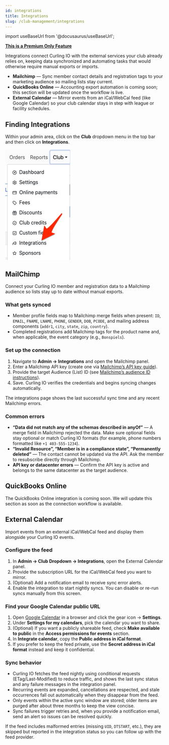 ```yaml
---
id: integrations
title: Integrations
slug: /club-management/integrations
---
```

import useBaseUrl from '@docusaurus/useBaseUrl';

**[This is a Premium Only Feature](/docs/getting-started/premium)**



Integrations connect Curling IO with the external services your club already relies on, keeping data synchronized and automating tasks that would otherwise require manual exports or imports.

- **Mailchimp** — Sync member contact details and registration tags to your marketing audience so mailing lists stay current.
- **QuickBooks Online** — Accounting export automation is coming soon; this section will be updated once the workflow is live.
- **External Calendar** — Mirror events from an iCal/WebCal feed (like Google Calendar) so your club calendar stays in step with league or facility schedules.

## Finding Integrations

Within your admin area, click on the **Club** dropdown menu in the top bar and then click on **Integrations**.

![Navigation](/img/docs/club-management/integrations/navigation.png)

## MailChimp

Connect your Curling IO member and registration data to a Mailchimp audience so lists stay up to date without manual exports.

### What gets synced
- Member profile fields map to Mailchimp merge fields when present: `ID`, `EMAIL`, `FNAME`, `LNAME`, `PHONE`, `GENDER`, `DOB`, `PCODE`, and mailing address components (`addr1`, `city`, `state`, `zip`, `country`).
- Completed registrations add Mailchimp tags for the product name and, when applicable, the event category (e.g., `Bonspiels`).

### Set up the connection
1. Navigate to **Admin → Integrations** and open the Mailchimp panel.
2. Enter a Mailchimp API key (create one via [Mailchimp’s API key guide](https://mailchimp.com/help/about-api-keys/)).
3. Provide the target Audience (List) ID (see [Mailchimp’s audience ID instructions](https://mailchimp.com/help/find-audience-id/)).
4. Save. Curling IO verifies the credentials and begins syncing changes automatically.

The integrations page shows the last successful sync time and any recent Mailchimp errors.

### Common errors
- **“Data did not match any of the schemas described in anyOf”** — A merge field in Mailchimp rejected the data. Make sure optional fields stay optional or match Curling IO formats (for example, phone numbers formatted like `+1 403-555-1234`).
- **“Invalid Resource”, “Member is in a compliance state”, “Permanently deleted”** — The contact cannot be updated via the API. Ask the member to resubscribe directly through Mailchimp.
- **API key or datacenter errors** — Confirm the API key is active and belongs to the same datacenter as the target audience.

## QuickBooks Online

The QuickBooks Online integration is coming soon. We will update this section as soon as the connection workflow is available.

## External Calendar

Import events from an external iCal/WebCal feed and display them alongside your Curling IO events.

### Configure the feed
1. In **Admin → Club Dropdown → Integrations**, open the External Calendar panel.
2. Provide the subscription URL for the iCal/WebCal feed you want to mirror.
3. (Optional) Add a notification email to receive sync error alerts.
4. Enable the integration to start nightly syncs. You can disable or re-run syncs manually from this screen.

### Find your Google Calendar public URL
1. Open [Google Calendar](https://calendar.google.com) in a browser and click the gear icon → **Settings**.
2. Under **Settings for my calendars**, pick the calendar you want to share.
3. (Optional) If you want a publicly shareable feed, check **Make available to public** in the **Access permissions for events** section.
4. In **Integrate calendar**, copy the **Public address in iCal format**.
5. If you prefer to keep the feed private, use the **Secret address in iCal format** instead and keep it confidential.

### Sync behavior
- Curling IO fetches the feed nightly using conditional requests (ETag/Last-Modified) to reduce traffic, and shows the last sync status and any failure messages in the integration panel.
- Recurring events are expanded, cancellations are respected, and stale occurrences fall out automatically when they disappear from the feed.
- Only events within the active sync window are stored; older items are purged after about three months to keep the view concise.
- Sync failures trigger retries and, when you provide a notification email, send an alert so issues can be resolved quickly.

If the feed includes malformed entries (missing `UID`, `DTSTART`, etc.), they are skipped but reported in the integration status so you can follow up with the feed provider.
